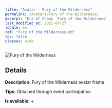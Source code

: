 ```yaml
---
title: "Avatar - Fury of the Wilderness"
permalink: /Avatars/Fury of the Wilderness/
excerpt: "Era of Chaos  Fury of the Wilderness"
last_modified_at: 2021-07-27
locale: en
ref: "Fury of the Wilderness.md"
toc: false
classes: wide
---
```

 ![Fury of the Wilderness](/images/a/avatarFrame_29.png)

## Details

 **Description:** Fury of the Wilderness avatar frame 

 **Tips:** Obtained through event participation 

 **Is available:**  + 

